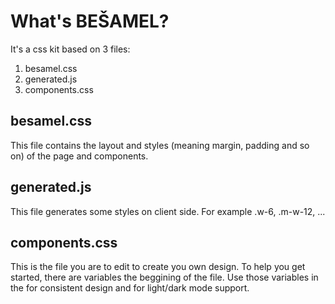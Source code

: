 # What's BEŠAMEL?
It's a css kit based on 3 files:
1. besamel.css
2. generated.js
3. components.css


## besamel.css
This file contains the layout and styles (meaning margin, padding and so on) of the page and components.

## generated.js 
This file generates some styles on client side. For example .w-6, .m-w-12, ...

## components.css
This is the file you are to edit to create you own design. To help you get started, there are variables the beggining of the file. Use those variables in the for consistent design and for light/dark mode support.

